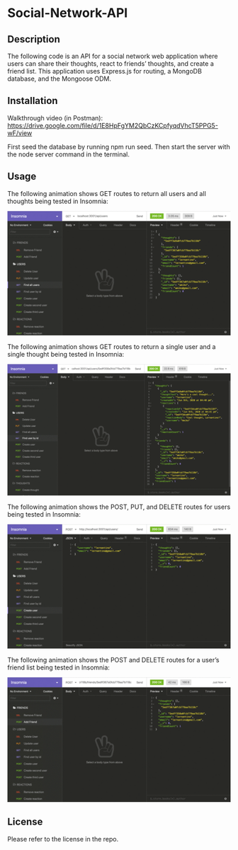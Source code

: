 # Social-Network-API


## Description

The following code is an API for a social network web application where users can share their thoughts, react to friends’ thoughts, and create a friend list. This application uses Express.js for routing, a MongoDB database, and the Mongoose ODM.



## Installation

Walkthrough video (in Postman): https://drive.google.com/file/d/1E8HpFgYM2QbCzKCpfyqdVhcT5PPG5-wF/view 

First seed the database by running npm run seed. Then start the server with the node server command in the terminal.

## Usage

The following animation shows GET routes to return all users and all thoughts being tested in Insomnia:

![alt text](./images/img1.gif)

The following animation shows GET routes to return a single user and a single thought being tested in Insomnia:

![alt text](./images/img2.gif)

The following animation shows the POST, PUT, and DELETE routes for users being tested in Insomnia:

![alt text](./images/img3.gif)

The following animation shows the POST and DELETE routes for a user’s friend list being tested in Insomnia:

![alt text](./images/img4.gif)

## License

Please refer to the license in the repo.

